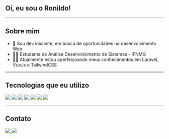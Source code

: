 <h2>Oi, eu sou o Ronildo!  </h2> 
<hr>
<h2>Sobre mim</h2>

* 🎯 Sou dev iniciante, em busca de oportunidades no desenvolvimento Web
* 👨‍🎓 Estudante de Análise Desenvolvimento de Sistemas - IFNMG
* 👨‍💻 Atualmente estou aperfeiçoando meus conhecimentos em Laravel, VueJs e TailwindCSS

<hr>

<h2>Tecnologias que eu utilizo</h2>
<div>
    <img src="https://img.shields.io/badge/php-%23777BB4.svg?style=for-the-badge&logo=php&logoColor=white"  />
    <img src="https://img.shields.io/badge/laravel-%23FF2D20.svg?style=for-the-badge&logo=laravel&logoColor=white"  />
    <img src="https://img.shields.io/badge/vuejs-%2335495e.svg?style=for-the-badge&logo=vuedotjs&logoColor=%234FC08D" />
    <img src="https://img.shields.io/badge/tailwindcss-%2338B2AC.svg?style=for-the-badge&logo=tailwind-css&logoColor=white" />
    <img src="https://img.shields.io/badge/html5-%23E34F26.svg?style=for-the-badge&logo=html5&logoColor=white" />
    <img src="https://img.shields.io/badge/css3-%231572B6.svg?style=for-the-badge&logo=css3&logoColor=white" />
    <img src="https://img.shields.io/badge/git-%23F05033.svg?style=for-the-badge&logo=git&logoColor=white" />
</div>
<hr>

<h2>Contato</h2>
<a href="mailto:sousaronildo400@gmail.com">
    <img src="https://img.shields.io/badge/Gmail-D14836?style=for-the-badge&logo=gmail&logoColor=white">
</a>
<a href="https://www.linkedin.com/in/ronildosousa/">
    <img src="https://img.shields.io/badge/LinkedIn-0077B5?style=for-the-badge&logo=linkedin&logoColor=white">
</a>

